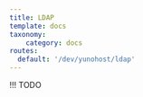 ```yaml
---
title: LDAP
template: docs
taxonomy:
    category: docs
routes:
  default: '/dev/yunohost/ldap'
---
```


!!! TODO

